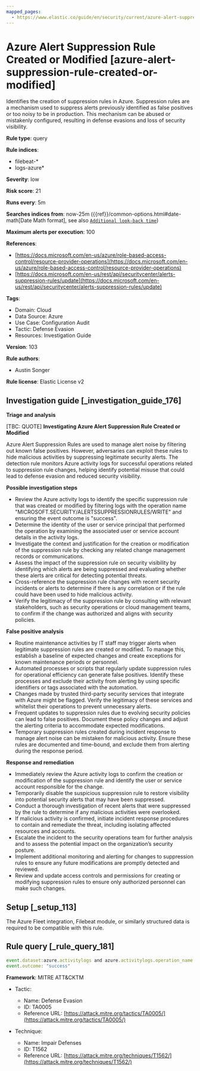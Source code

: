 ```yaml
---
mapped_pages:
  - https://www.elastic.co/guide/en/security/current/azure-alert-suppression-rule-created-or-modified.html
---
```


# Azure Alert Suppression Rule Created or Modified [azure-alert-suppression-rule-created-or-modified]

Identifies the creation of suppression rules in Azure. Suppression rules are a mechanism used to suppress alerts previously identified as false positives or too noisy to be in production. This mechanism can be abused or mistakenly configured, resulting in defense evasions and loss of security visibility.

**Rule type**: query

**Rule indices**:

* filebeat-*
* logs-azure*

**Severity**: low

**Risk score**: 21

**Runs every**: 5m

**Searches indices from**: now-25m ({{ref}}/common-options.html#date-math[Date Math format], see also [`Additional look-back time`](docs-content://solutions/security/detect-and-alert/create-detection-rule.md#rule-schedule))

**Maximum alerts per execution**: 100

**References**:

* [https://docs.microsoft.com/en-us/azure/role-based-access-control/resource-provider-operations](https://docs.microsoft.com/en-us/azure/role-based-access-control/resource-provider-operations)
* [https://docs.microsoft.com/en-us/rest/api/securitycenter/alerts-suppression-rules/update](https://docs.microsoft.com/en-us/rest/api/securitycenter/alerts-suppression-rules/update)

**Tags**:

* Domain: Cloud
* Data Source: Azure
* Use Case: Configuration Audit
* Tactic: Defense Evasion
* Resources: Investigation Guide

**Version**: 103

**Rule authors**:

* Austin Songer

**Rule license**: Elastic License v2

## Investigation guide [_investigation_guide_176]

**Triage and analysis**

[TBC: QUOTE]
**Investigating Azure Alert Suppression Rule Created or Modified**

Azure Alert Suppression Rules are used to manage alert noise by filtering out known false positives. However, adversaries can exploit these rules to hide malicious activities by suppressing legitimate security alerts. The detection rule monitors Azure activity logs for successful operations related to suppression rule changes, helping identify potential misuse that could lead to defense evasion and reduced security visibility.

**Possible investigation steps**

* Review the Azure activity logs to identify the specific suppression rule that was created or modified by filtering logs with the operation name "MICROSOFT.SECURITY/ALERTSSUPPRESSIONRULES/WRITE" and ensuring the event outcome is "success".
* Determine the identity of the user or service principal that performed the operation by examining the associated user or service account details in the activity logs.
* Investigate the context and justification for the creation or modification of the suppression rule by checking any related change management records or communications.
* Assess the impact of the suppression rule on security visibility by identifying which alerts are being suppressed and evaluating whether these alerts are critical for detecting potential threats.
* Cross-reference the suppression rule changes with recent security incidents or alerts to determine if there is any correlation or if the rule could have been used to hide malicious activity.
* Verify the legitimacy of the suppression rule by consulting with relevant stakeholders, such as security operations or cloud management teams, to confirm if the change was authorized and aligns with security policies.

**False positive analysis**

* Routine maintenance activities by IT staff may trigger alerts when legitimate suppression rules are created or modified. To manage this, establish a baseline of expected changes and create exceptions for known maintenance periods or personnel.
* Automated processes or scripts that regularly update suppression rules for operational efficiency can generate false positives. Identify these processes and exclude their activity from alerting by using specific identifiers or tags associated with the automation.
* Changes made by trusted third-party security services that integrate with Azure might be flagged. Verify the legitimacy of these services and whitelist their operations to prevent unnecessary alerts.
* Frequent updates to suppression rules due to evolving security policies can lead to false positives. Document these policy changes and adjust the alerting criteria to accommodate expected modifications.
* Temporary suppression rules created during incident response to manage alert noise can be mistaken for malicious activity. Ensure these rules are documented and time-bound, and exclude them from alerting during the response period.

**Response and remediation**

* Immediately review the Azure activity logs to confirm the creation or modification of the suppression rule and identify the user or service account responsible for the change.
* Temporarily disable the suspicious suppression rule to restore visibility into potential security alerts that may have been suppressed.
* Conduct a thorough investigation of recent alerts that were suppressed by the rule to determine if any malicious activities were overlooked.
* If malicious activity is confirmed, initiate incident response procedures to contain and remediate the threat, including isolating affected resources and accounts.
* Escalate the incident to the security operations team for further analysis and to assess the potential impact on the organization’s security posture.
* Implement additional monitoring and alerting for changes to suppression rules to ensure any future modifications are promptly detected and reviewed.
* Review and update access controls and permissions for creating or modifying suppression rules to ensure only authorized personnel can make such changes.


## Setup [_setup_113]

The Azure Fleet integration, Filebeat module, or similarly structured data is required to be compatible with this rule.


## Rule query [_rule_query_181]

```js
event.dataset:azure.activitylogs and azure.activitylogs.operation_name:"MICROSOFT.SECURITY/ALERTSSUPPRESSIONRULES/WRITE" and
event.outcome: "success"
```

**Framework**: MITRE ATT&CKTM

* Tactic:

    * Name: Defense Evasion
    * ID: TA0005
    * Reference URL: [https://attack.mitre.org/tactics/TA0005/](https://attack.mitre.org/tactics/TA0005/)

* Technique:

    * Name: Impair Defenses
    * ID: T1562
    * Reference URL: [https://attack.mitre.org/techniques/T1562/](https://attack.mitre.org/techniques/T1562/)



